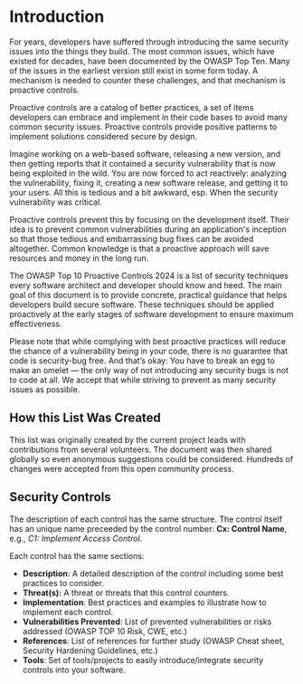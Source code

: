 # Introduction

For years, developers have suffered through introducing the same security issues into the things they build. The most common issues, which have existed for decades, have been documented by the OWASP Top Ten. Many of the issues in the earliest version still exist in some form today. A mechanism is needed to counter these challenges, and that mechanism is proactive controls.

Proactive controls are a catalog of better practices, a set of items developers can embrace and implement in their code bases to avoid many common security issues. Proactive controls provide positive patterns to implement solutions considered secure by design.

Imagine working on a web-based software, releasing a new version, and then getting reports that it contained a security vulnerability that is now being exploited in the wild. You are now forced to act reactively: analyzing the vulnerability, fixing it, creating a new software release, and getting it to your users. All this is tedious and a bit awkward, esp. When the security vulnerability was critical.

Proactive controls prevent this by focusing on the development itself. Their idea is to prevent common vulnerabilities during an application's inception so that those tedious and embarrassing bug fixes can be avoided altogether. Common knowledge is that a proactive approach will save resources and money in the long run.

The OWASP Top 10 Proactive Controls 2024 is a list of security techniques every software architect and developer should know and heed. The main goal of this document is to provide concrete, practical guidance that helps developers build secure software. These techniques should be applied proactively at the early stages of software development to ensure maximum effectiveness.

Please note that while complying with best proactive practices will reduce the chance of a vulnerability being in your code, there is no guarantee that code is security-bug free. And that’s okay: You have to break an egg to make an omelet — the only way of not introducing any security bugs is not to code at all. We accept that while striving to prevent as many security issues as possible.

## How this List Was Created

This list was originally created by the current project leads with contributions from several volunteers. The document was then shared globally so even anonymous suggestions could be considered. Hundreds of changes were accepted from this open community process.

## Security Controls

The description of each control has the same structure. The control itself has an unique name preceeded by the control number: **Cx: Control Name**, e.g., *C1: Implement Access Control*.

Each control has the same sections:

- **Description**: A detailed description of the control including some best practices to consider.
- **Threat(s):** A threat or threats that this control counters.
- **Implementation**: Best practices and examples to illustrate how to implement each control.
- **Vulnerabilities Prevented**: List of prevented vulnerabilities or risks addressed (OWASP TOP 10 Risk, CWE, etc.)
- **References**: List of references for further study (OWASP Cheat sheet, Security Hardening Guidelines, etc.)
- **Tools**: Set of tools/projects to easily introduce/integrate security controls into your software.
